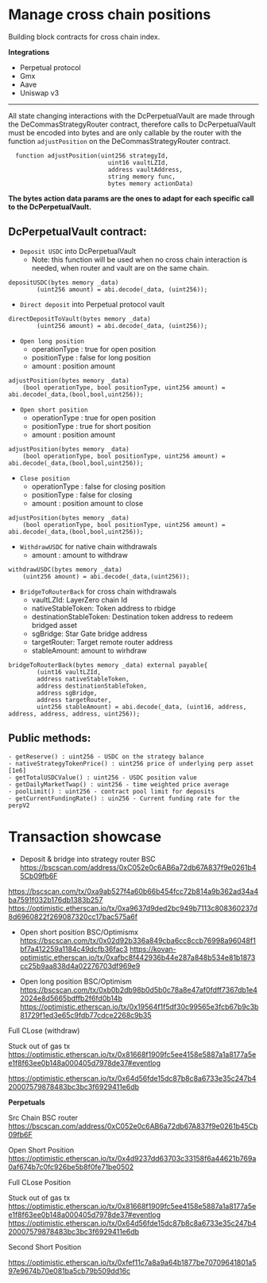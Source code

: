 # Manage cross chain positions

Building block contracts for cross chain index.

  
**Integrations**
- Perpetual protocol
- Gmx
- Aave
- Uniswap v3
---
  All state changing interactions with the DcPerpetualVault are made through the DeCommasStrategyRouter contract, therefore calls to DcPerpetualVault must be encoded into bytes and are only callable by the router with the function `adjustPosition` on the DeCommasStrategyRouter contract.

```asciidoc
  function adjustPosition(uint256 strategyId,
                            uint16 vaultLZId,
                            address vaultAddress,
                            string memory func,
                            bytes memory actionData)
```
**The bytes action data params are the ones to adapt for each specific call to the DcPerpetualVault.**
## DcPerpetualVault contract:
- `Deposit USDC` into DcPerpetualVault
    - Note: this function will be used when no cross chain interaction is needed, when router and vault are on the same chain.
```asciidoc
depositUSDC(bytes memory _data)
        (uint256 amount) = abi.decode(_data, (uint256));
```
- `Direct deposit` into Perpetual protocol vault
```asciidoc
directDepositToVault(bytes memory _data)
        (uint256 amount) = abi.decode(_data, (uint256));
```
- `Open long position`
    - operationType : true for open position
    - positionType : false for long position
    - amount :  position amount
```asciidoc
adjustPosition(bytes memory _data)
    (bool operationType, bool positionType, uint256 amount) = abi.decode(_data,(bool,bool,uint256));
```
- `Open short position`
    - operationType : true for open position
    - positionType : true for short position
    - amount :  position amount
```asciidoc
adjustPosition(bytes memory _data)
    (bool operationType, bool positionType, uint256 amount) = abi.decode(_data,(bool,bool,uint256));
```
- `Close position`
    - operationType : false for closing position
    - positionType : false for closing
    - amount :  position amount to close
```asciidoc
adjustPosition(bytes memory _data)
    (bool operationType, bool positionType, uint256 amount) = abi.decode(_data,(bool,bool,uint256));
```
- `WithdrawUSDC` for native chain withdrawals
    - amount : amount to withdraw
```asciidoc
withdrawUSDC(bytes memory _data)
    (uint256 amount) = abi.decode(_data,(uint256));
```

- `BridgeToRouterBack` for cross chain withdrawals
    - vaultLZId:  LayerZero chain Id
    - nativeStableToken:  Token address to rbidge
    - destinationStableToken:  Destination token address to redeem bridged asset
    - sgBridge:  Star Gate bridge address
    - targetRouter:  Target remote router address
    - stableAmount:  amount to wirhdraw
```asciidoc
bridgeToRouterBack(bytes memory _data) external payable{
        (uint16 vaultLZId,
        address nativeStableToken,
        address destinationStableToken,
        address sgBridge,
        address targetRouter,
        uint256 stableAmount) = abi.decode(_data, (uint16, address, address, address, address, uint256));
```
## Public methods:
    - getReserve() : uint256 - USDC on the strategy balance
    - nativeStrategyTokenPrice() : uint256 price of underlying perp asset [1e6]
    - getTotalUSDCValue() : uint256 - USDC position value
    - getDailyMarketTwap() : uint256 - time weighted price average
    - poolLimit() : uint256 - contract pool limit for deposits
    - getCurrentFundingRate() : uin256 - Current funding rate for the perpV2
# Transaction showcase

- Deposit & bridge into strategy router BSC
https://bscscan.com/address/0xC052e0c6AB6a72db67A837f9e0261b45Cb09fb6F

https://bscscan.com/tx/0xa9ab527f4a60b66b454fcc72b814a9b362ad34a4ba7591f032b176db1383b257
https://optimistic.etherscan.io/tx/0xa9637d9ded2bc949b7113c808360237d8d6960822f269087320cc17bac575a6f

- Open short position BSC/Optimismx
 https://bscscan.com/tx/0x02d92b336a849cba6cc8ccb76998a96048f1bf7a412259a1184c49dcfb36fac3
 https://kovan-optimistic.etherscan.io/tx/0xafbc8f442936b44e287a848b534e81b1873cc25b9aa838d4a02276703df969e9


- Open long position BSC/Optimism
https://bscscan.com/tx/0xb0b2db98b0d5b0c78a8e47af0fdff7367db1e42024e8d5665bdffb2f6fd0b14b
https://optimistic.etherscan.io/tx/0x19564f1f5df30c99565e3fcb67b9c3b81729f1ed3e65c9fdb77cdce2268c9b35


Full CLose (withdraw)

Stuck out of gas tx
https://optimistic.etherscan.io/tx/0x81668f1909fc5ee4158e5887a1a8177a5ee1f8f63ee0b148a000405d7978de37#eventlog

https://optimistic.etherscan.io/tx/0x64d56fde15dc87b8c8a6733e35c247b420007579878483bc3bc3f6929411e6db

**Perpetuals**

Src Chain BSC router 
https://bscscan.com/address/0xC052e0c6AB6a72db67A837f9e0261b45Cb09fb6F

Open Short Position
https://optimistic.etherscan.io/tx/0x4d9237dd63703c33158f6a44621b769a0af674b7c0fc926be5b8f0fe71be0502



Full CLose Position

Stuck out of gas tx
https://optimistic.etherscan.io/tx/0x81668f1909fc5ee4158e5887a1a8177a5ee1f8f63ee0b148a000405d7978de37#eventlog
https://optimistic.etherscan.io/tx/0x64d56fde15dc87b8c8a6733e35c247b420007579878483bc3bc3f6929411e6db


Second Short Position

https://optimistic.etherscan.io/tx/0xfef11c7a8a9a64b1877be70709641801a597e9674b70e081ba5cb79b509dd16c
